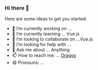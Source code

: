 ### Hi there 👋


Here are some ideas to get you started:

- 🔭 I’m currently working on ...
- 🌱 I’m currently learning ... Vue.js
- 👯 I’m looking to collaborate on ...Vue.js
- 🤔 I’m looking for help with ...
- 💬 Ask me about ... Anything
- 📫 How to reach me: ... [Dragos](mailto:stefanescu.dragos@gmail.com?subject=[GitHub]%20Source%20Han%20Sans)
- 😄 Pronouns: ...
<!-- - ⚡ Fun fact: ... -->

